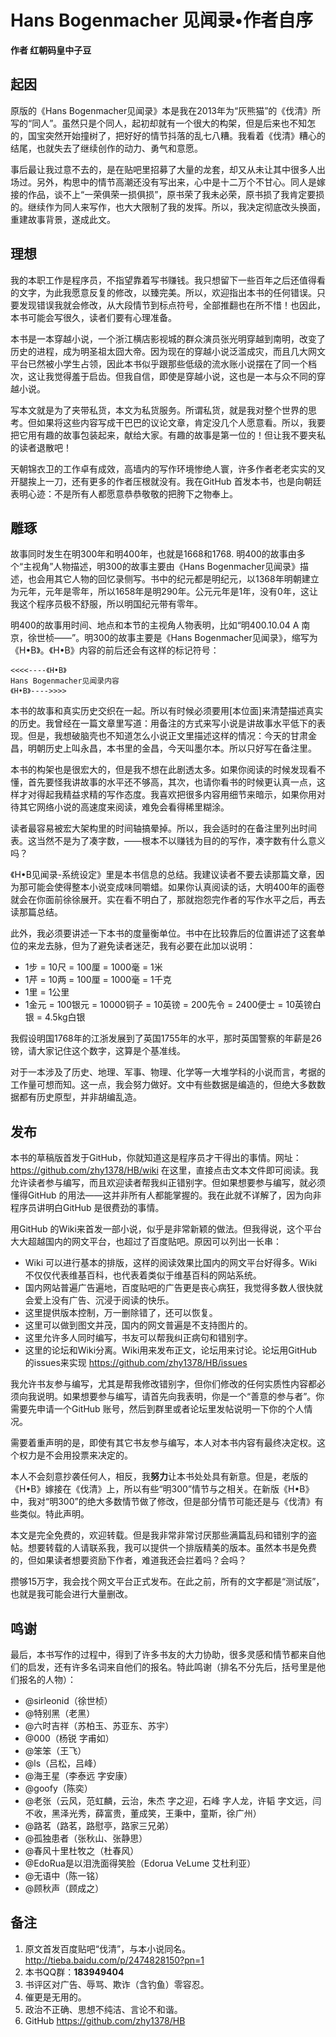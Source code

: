 # Hans Bogenmacher 见闻录•作者自序
**作者 红朝码皇中子豆**

## 起因
原版的《Hans Bogenmacher见闻录》本是我在2013年为“灰熊猫”的《伐清》所写的“同人”。虽然只是个同人，起初却就有一个很大的构架，但是后来也不知怎的，国宝突然开始撞树了，把好好的情节抖落的乱七八糟。我看着《伐清》糟心的结尾，也就失去了继续创作的动力、勇气和意愿。

事后最让我过意不去的，是在贴吧里招募了大量的龙套，却又从未让其中很多人出场过。另外，构思中的情节高潮还没有写出来，心中是十二万个不甘心。同人是嫁接的作品，谈不上“一荣俱荣一损俱损”，原书荣了我未必荣，原书损了我肯定要损的。继续作为同人来写作，也大大限制了我的发挥。所以，我决定彻底改头换面，重建故事背景，遂成此文。

## 理想
我的本职工作是程序员，不指望靠着写书赚钱。我只想留下一些百年之后还值得看的文字，为此我愿意反复的修改，以臻完美。所以，欢迎指出本书的任何错误。只要发现错误我就会修改，从大段情节到标点符号，全部推翻也在所不惜！也因此，本书可能会写很久，读者们要有心理准备。

本书是一本穿越小说，一个浙江横店影视城的群众演员张光明穿越到南明，改变了历史的进程，成为明圣祖太囧大帝。因为现在的穿越小说泛滥成灾，而且几大网文平台已然被小学生占领，因此本书似乎跟那些低级的流水账小说摆在了同一个档次，这让我觉得羞于启齿。但我自信，即使是穿越小说，这也是一本与众不同的穿越小说。

写本文就是为了夹带私货，本文为私货服务。所谓私货，就是我对整个世界的思考。但如果将这些内容写成干巴巴的议论文章，肯定没几个人愿意看。所以，我要把它用有趣的故事包装起来，献给大家。有趣的故事是第一位的！但让我不要夹私的读者退散吧！

天朝锦衣卫的工作卓有成效，高墙内的写作环境惨绝人寰，许多作者老老实实的叉开腿挨上一刀，还有更多的作者压根就没有。我在GitHub 首发本书，也是向朝廷表明心迹：不是所有人都愿意恭恭敬敬的把胯下之物奉上。

## 雕琢
故事同时发生在明300年和明400年，也就是1668和1768. 明400的故事由多个“主视角”人物描述，明300的故事主要由《Hans Bogenmacher见闻录》描述，也会用其它人物的回忆录侧写。书中的纪元都是明纪元，以1368年明朝建立为元年，元年是零年，所以1658年是明290年。公元元年是1年，没有0年，这让我这个程序员极不舒服，所以明国纪元带有零年。

明400的故事用时间、地点和本节的主视角人物表明，比如“明400.10.04 A 南京，徐世桢——”。明300的故事主要是《Hans Bogenmacher见闻录》，缩写为《H•B》。《H•B》内容的前后还会有这样的标记符号：

    <<<<----《H•B》
    Hans Bogenmacher见闻录内容
    《H•B》---->>>>

本书的故事和真实历史交织在一起。所以有时候必须要用[本位面]来清楚描述真实的历史。我曾经在一篇文章里写道：用备注的方式来写小说是讲故事水平低下的表现。但是，我想破脑壳也不知道怎么小说正文里描述这样的情况：今天的甘肃金昌，明朝历史上叫永昌，本书里的金昌，今天叫墨尔本。所以只好写在备注里。

本书的构架也是很宏大的，但是我不想在此剧透太多。如果你阅读的时候发现看不懂，首先要怪我讲故事的水平还不够高，其次，也请你看书的时候更认真一点，这样才对得起我精益求精的写作态度。我喜欢把很多内容用细节来暗示，如果你用对待其它网络小说的高速度来阅读，难免会看得稀里糊涂。

读者最容易被宏大架构里的时间轴搞晕掉。所以，我会适时的在备注里列出时间表。这当然不是为了凑字数，——根本不以赚钱为目的的写作，凑字数有什么意义吗？

《H•B见闻录-系统设定》里是本书信息的总结。我建议读者不要去读那篇文章，因为那可能会使得整本小说变成味同嚼蜡。如果你认真阅读的话，大明400年的画卷就会在你面前徐徐展开。实在看不明白了，那就抱怨完作者的写作水平之后，再去读那篇总结。

此外，我必须要讲述一下本书的度量衡单位。书中在比较靠后的位置讲述了这套单位的来龙去脉，但为了避免读者迷茫，我有必要在此加以说明：
* 1步 = 10尺 = 100厘 = 1000毫 = 1米
* 1芹 = 10两 = 100厘 = 1000毫 = 1千克
* 1里 = 1公里
* 1金元 = 100银元 = 10000铜子 = 10英镑 = 200先令 = 2400便士 = 10英镑白银 = 4.5kg白银

我假设明国1768年的江浙发展到了英国1755年的水平，那时英国警察的年薪是26镑，请大家记住这个数字，这算是个基准线。

对于一本涉及了历史、地理、军事、物理、化学等一大堆学科的小说而言，考据的工作量可想而知。这一点，我会努力做好。文中有些数据是编造的，但绝大多数数据都有历史原型，并非胡编乱造。

## 发布
本书的草稿版首发于GitHub，你就知道这是程序员才干得出的事情。网址：https://github.com/zhy1378/HB/wiki 在这里，直接点击文本文件即可阅读。我允许读者参与编写，而且欢迎读者帮我纠正错别字。但如果想要参与编写，就必须懂得GitHub 的用法——这并非所有人都能掌握的。我在此就不详解了，因为向非程序员讲明白GitHub 是很费劲的事情。

用GitHub 的Wiki来首发一部小说，似乎是非常新颖的做法。但我得说，这个平台大大超越国内的网文平台，也超过了百度贴吧。原因可以列出一长串：
* Wiki 可以进行基本的排版，这样的阅读效果比国内的网文平台好得多。Wiki 不仅仅代表维基百科，也代表着类似于维基百科的网站系统。
* 国内网站普遍广告遍地，百度贴吧的广告更是丧心病狂，我觉得多数人很快就会爱上没有广告、沉浸于阅读的快乐。
* 这里提供版本控制，万一删除错了，还可以恢复。
* 这里可以做到图文并茂，国内的网文普遍是不支持图片的。
* 这里允许多人同时编写，书友可以帮我纠正病句和错别字。
* 这里的论坛和Wiki分离。Wiki用来发布正文，论坛用来讨论。论坛用GitHub 的issues来实现 https://github.com/zhy1378/HB/issues

我允许书友参与编写，尤其是帮我修改错别字，但你们修改的任何实质性内容都必须向我说明。如果想要参与编写，请首先向我表明，你是一个“善意的参与者”。你需要先申请一个GitHub 账号，然后到群里或者论坛里发帖说明一下你的个人情况。

需要着重声明的是，即使有其它书友参与编写，本人对本书内容有最终决定权。这个权力是不会用投票来决定的。

本人不会刻意抄袭任何人，相反，我**努力**让本书处处具有新意。但是，老版的《H•B》嫁接在《伐清》上，所以有些“明300”情节与之相关。在新版《H•B》中，我对“明300”的绝大多数情节做了修改，但是部分情节可能还是与《伐清》有些类似。特此声明。

本文是完全免费的，欢迎转载。但是我非常非常讨厌那些满篇乱码和错别字的盗帖。想要转载的人请联系我，我可以提供一个排版精美的版本。虽然本书是免费的，但如果读者想要资励下作者，难道我还会拦着吗？会吗？

攒够15万字，我会找个网文平台正式发布。在此之前，所有的文字都是“测试版”，也就是我可能会进行大量删改。

## 鸣谢
最后，本书写作的过程中，得到了许多书友的大力协助，很多灵感和情节都来自他们的启发，还有许多名词来自他们的报名。特此鸣谢（排名不分先后，括号里是他们报名的人物）：
* @sirleonid（徐世桢） 
* @特别黑（老黑） 
* @六时吉祥（苏柏玉、苏亚东、苏宇） 
* @000（杨锐 字甫如） 
* @笨笨（王飞）
* @ls（吕松，吕峰）
* @海王星（李泰远 字安康）
* @goofy（陈奕）
* @老张（云风，范虹麟，云治，朱杰 字之迎，石峰 字人龙，许韬 字文远，闫不收，黑泽光秀，薛富贵，董成笑，王秉中，童斯，徐广州）
* @路茗（路茗，路慰亭，路家三兄弟）
* @孤独患者（张秋山、张静思）
* @春风十里杜牧之（杜春风）
* @EdoRua是以泪洗面得笑脸（Edorua VeLume 艾杜利亚）
* @无语中（陈一铭）
* @顾秋声（顾成之）

## 备注

1. 原文首发百度贴吧“伐清”，与本小说同名。http://tieba.baidu.com/p/2474828150?pn=1
2. 本书QQ群：**183949404**
3. 书评区对广告、辱骂、欺诈（含钓鱼）零容忍。
4. 催更是无用的。
5. 政治不正确、思想不纯洁、言论不和谐。
6. GitHub https://github.com/zhy1378/HB